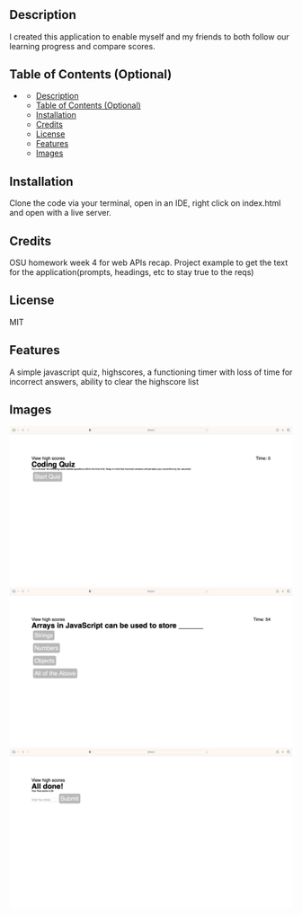 # <Coding Quiz>

## Description

I created this application to enable myself and my friends to both follow our learning progress and compare scores.
## Table of Contents (Optional)

- [](#)
  - [Description](#description)
  - [Table of Contents (Optional)](#table-of-contents-optional)
  - [Installation](#installation)
  - [Credits](#credits)
  - [License](#license)
  - [Features](#features)
  - [Images](#images)

## Installation

Clone the code via your terminal, open in an IDE, right click on index.html and open with a live server.


## Credits

OSU homework week 4 for web APIs recap. Project example to get the text for the application(prompts, headings, etc to stay true to the reqs)

## License

MIT

## Features

A simple javascript quiz, highscores, a functioning timer with loss of time for incorrect answers, ability to clear the highscore list

## Images

![Application image 1](./Assets/images/startscreen.png)
![Application image 1](./Assets/images/question.png)
![Application image 1](./Assets/images/submitscore.png)
